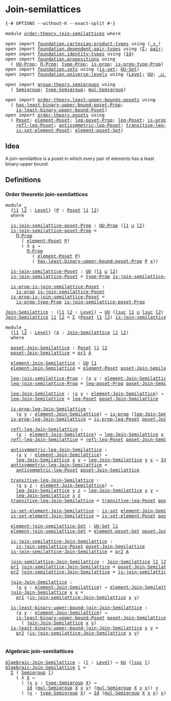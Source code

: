 # Join-semilattices

<pre class="Agda"><a id="30" class="Symbol">{-#</a> <a id="34" class="Keyword">OPTIONS</a> <a id="42" class="Pragma">--without-K</a> <a id="54" class="Pragma">--exact-split</a> <a id="68" class="Symbol">#-}</a>

<a id="73" class="Keyword">module</a> <a id="80" href="order-theory.join-semilattices.html" class="Module">order-theory.join-semilattices</a> <a id="111" class="Keyword">where</a>

<a id="118" class="Keyword">open</a> <a id="123" class="Keyword">import</a> <a id="130" href="foundation.cartesian-product-types.html" class="Module">foundation.cartesian-product-types</a> <a id="165" class="Keyword">using</a> <a id="171" class="Symbol">(</a><a id="172" href="foundation-core.cartesian-product-types.html#577" class="Function Operator">_×_</a><a id="175" class="Symbol">)</a>
<a id="177" class="Keyword">open</a> <a id="182" class="Keyword">import</a> <a id="189" href="foundation.dependent-pair-types.html" class="Module">foundation.dependent-pair-types</a> <a id="221" class="Keyword">using</a> <a id="227" class="Symbol">(</a><a id="228" href="foundation-core.dependent-pair-types.html#502" class="Record">Σ</a><a id="229" class="Symbol">;</a> <a id="231" href="foundation-core.dependent-pair-types.html#575" class="InductiveConstructor">pair</a><a id="235" class="Symbol">;</a> <a id="237" href="foundation-core.dependent-pair-types.html#592" class="Field">pr1</a><a id="240" class="Symbol">;</a> <a id="242" href="foundation-core.dependent-pair-types.html#604" class="Field">pr2</a><a id="245" class="Symbol">)</a>
<a id="247" class="Keyword">open</a> <a id="252" class="Keyword">import</a> <a id="259" href="foundation.identity-types.html" class="Module">foundation.identity-types</a> <a id="285" class="Keyword">using</a> <a id="291" class="Symbol">(</a><a id="292" href="foundation-core.identity-types.html#1754" class="Datatype">Id</a><a id="294" class="Symbol">)</a>
<a id="296" class="Keyword">open</a> <a id="301" class="Keyword">import</a> <a id="308" href="foundation.propositions.html" class="Module">foundation.propositions</a> <a id="332" class="Keyword">using</a>
  <a id="340" class="Symbol">(</a> <a id="342" href="foundation-core.propositions.html#1380" class="Function">UU-Prop</a><a id="349" class="Symbol">;</a> <a id="351" href="foundation-core.propositions.html#6683" class="Function">Π-Prop</a><a id="357" class="Symbol">;</a> <a id="359" href="foundation-core.propositions.html#1482" class="Function">type-Prop</a><a id="368" class="Symbol">;</a> <a id="370" href="foundation-core.propositions.html#1295" class="Function">is-prop</a><a id="377" class="Symbol">;</a> <a id="379" href="foundation-core.propositions.html#1549" class="Function">is-prop-type-Prop</a><a id="396" class="Symbol">)</a>
<a id="398" class="Keyword">open</a> <a id="403" class="Keyword">import</a> <a id="410" href="foundation.sets.html" class="Module">foundation.sets</a> <a id="426" class="Keyword">using</a> <a id="432" class="Symbol">(</a><a id="433" href="foundation-core.sets.html#1099" class="Function">is-set</a><a id="439" class="Symbol">;</a> <a id="441" href="foundation-core.sets.html#1177" class="Function">UU-Set</a><a id="447" class="Symbol">)</a>
<a id="449" class="Keyword">open</a> <a id="454" class="Keyword">import</a> <a id="461" href="foundation.universe-levels.html" class="Module">foundation.universe-levels</a> <a id="488" class="Keyword">using</a> <a id="494" class="Symbol">(</a><a id="495" href="Agda.Primitive.html#597" class="Postulate">Level</a><a id="500" class="Symbol">;</a> <a id="502" href="foundation-core.universe-levels.html#222" class="Primitive">UU</a><a id="504" class="Symbol">;</a> <a id="506" href="Agda.Primitive.html#810" class="Primitive Operator">_⊔_</a><a id="509" class="Symbol">;</a> <a id="511" href="Agda.Primitive.html#780" class="Primitive">lsuc</a><a id="515" class="Symbol">)</a>

<a id="518" class="Keyword">open</a> <a id="523" class="Keyword">import</a> <a id="530" href="group-theory.semigroups.html" class="Module">group-theory.semigroups</a> <a id="554" class="Keyword">using</a>
  <a id="562" class="Symbol">(</a> <a id="564" href="group-theory.semigroups.html#737" class="Function">Semigroup</a><a id="573" class="Symbol">;</a> <a id="575" href="group-theory.semigroups.html#933" class="Function">type-Semigroup</a><a id="589" class="Symbol">;</a> <a id="591" href="group-theory.semigroups.html#1215" class="Function">mul-Semigroup</a><a id="604" class="Symbol">)</a>

<a id="607" class="Keyword">open</a> <a id="612" class="Keyword">import</a> <a id="619" href="order-theory.least-upper-bounds-posets.html" class="Module">order-theory.least-upper-bounds-posets</a> <a id="658" class="Keyword">using</a>
  <a id="666" class="Symbol">(</a> <a id="668" href="order-theory.least-upper-bounds-posets.html#3317" class="Function">has-least-binary-upper-bound-poset-Prop</a><a id="707" class="Symbol">;</a>
    <a id="713" href="order-theory.least-upper-bounds-posets.html#2011" class="Function">is-least-binary-upper-bound-Poset</a><a id="746" class="Symbol">)</a>
<a id="748" class="Keyword">open</a> <a id="753" class="Keyword">import</a> <a id="760" href="order-theory.posets.html" class="Module">order-theory.posets</a> <a id="780" class="Keyword">using</a>
  <a id="788" class="Symbol">(</a> <a id="790" href="order-theory.posets.html#731" class="Function">Poset</a><a id="795" class="Symbol">;</a> <a id="797" href="order-theory.posets.html#1145" class="Function">element-Poset</a><a id="810" class="Symbol">;</a> <a id="812" href="order-theory.posets.html#1194" class="Function">leq-poset-Prop</a><a id="826" class="Symbol">;</a> <a id="828" href="order-theory.posets.html#1280" class="Function">leq-Poset</a><a id="837" class="Symbol">;</a> <a id="839" href="order-theory.posets.html#1375" class="Function">is-prop-leq-Poset</a><a id="856" class="Symbol">;</a>
    <a id="862" href="order-theory.posets.html#1511" class="Function">refl-leq-Poset</a><a id="876" class="Symbol">;</a> <a id="878" href="order-theory.posets.html#1983" class="Function">antisymmetric-leq-Poset</a><a id="901" class="Symbol">;</a> <a id="903" href="order-theory.posets.html#1610" class="Function">transitive-leq-Poset</a><a id="923" class="Symbol">;</a>
    <a id="929" href="order-theory.posets.html#2125" class="Function">is-set-element-Poset</a><a id="949" class="Symbol">;</a> <a id="951" href="order-theory.posets.html#2464" class="Function">element-poset-Set</a><a id="968" class="Symbol">)</a>
</pre>
## Idea

A join-semilattice is a poset in which every pair of elements has a least binary-upper bound.

## Definitions

### Order theoretic join-semilattices

<pre class="Agda"><a id="1142" class="Keyword">module</a> <a id="1149" href="order-theory.join-semilattices.html#1149" class="Module">_</a>
  <a id="1153" class="Symbol">{</a><a id="1154" href="order-theory.join-semilattices.html#1154" class="Bound">l1</a> <a id="1157" href="order-theory.join-semilattices.html#1157" class="Bound">l2</a> <a id="1160" class="Symbol">:</a> <a id="1162" href="Agda.Primitive.html#597" class="Postulate">Level</a><a id="1167" class="Symbol">}</a> <a id="1169" class="Symbol">(</a><a id="1170" href="order-theory.join-semilattices.html#1170" class="Bound">P</a> <a id="1172" class="Symbol">:</a> <a id="1174" href="order-theory.posets.html#731" class="Function">Poset</a> <a id="1180" href="order-theory.join-semilattices.html#1154" class="Bound">l1</a> <a id="1183" href="order-theory.join-semilattices.html#1157" class="Bound">l2</a><a id="1185" class="Symbol">)</a>
  <a id="1189" class="Keyword">where</a>

  <a id="1198" href="order-theory.join-semilattices.html#1198" class="Function">is-join-semilattice-poset-Prop</a> <a id="1229" class="Symbol">:</a> <a id="1231" href="foundation-core.propositions.html#1380" class="Function">UU-Prop</a> <a id="1239" class="Symbol">(</a><a id="1240" href="order-theory.join-semilattices.html#1154" class="Bound">l1</a> <a id="1243" href="Agda.Primitive.html#810" class="Primitive Operator">⊔</a> <a id="1245" href="order-theory.join-semilattices.html#1157" class="Bound">l2</a><a id="1247" class="Symbol">)</a>
  <a id="1251" href="order-theory.join-semilattices.html#1198" class="Function">is-join-semilattice-poset-Prop</a> <a id="1282" class="Symbol">=</a>
    <a id="1288" href="foundation-core.propositions.html#6683" class="Function">Π-Prop</a>
      <a id="1301" class="Symbol">(</a> <a id="1303" href="order-theory.posets.html#1145" class="Function">element-Poset</a> <a id="1317" href="order-theory.join-semilattices.html#1170" class="Bound">P</a><a id="1318" class="Symbol">)</a>
      <a id="1326" class="Symbol">(</a> <a id="1328" class="Symbol">λ</a> <a id="1330" href="order-theory.join-semilattices.html#1330" class="Bound">x</a> <a id="1332" class="Symbol">→</a>
        <a id="1342" href="foundation-core.propositions.html#6683" class="Function">Π-Prop</a>
          <a id="1359" class="Symbol">(</a> <a id="1361" href="order-theory.posets.html#1145" class="Function">element-Poset</a> <a id="1375" href="order-theory.join-semilattices.html#1170" class="Bound">P</a><a id="1376" class="Symbol">)</a>
          <a id="1388" class="Symbol">(</a> <a id="1390" href="order-theory.least-upper-bounds-posets.html#3317" class="Function">has-least-binary-upper-bound-poset-Prop</a> <a id="1430" href="order-theory.join-semilattices.html#1170" class="Bound">P</a> <a id="1432" href="order-theory.join-semilattices.html#1330" class="Bound">x</a><a id="1433" class="Symbol">))</a>

  <a id="1439" href="order-theory.join-semilattices.html#1439" class="Function">is-join-semilattice-Poset</a> <a id="1465" class="Symbol">:</a> <a id="1467" href="foundation-core.universe-levels.html#222" class="Primitive">UU</a> <a id="1470" class="Symbol">(</a><a id="1471" href="order-theory.join-semilattices.html#1154" class="Bound">l1</a> <a id="1474" href="Agda.Primitive.html#810" class="Primitive Operator">⊔</a> <a id="1476" href="order-theory.join-semilattices.html#1157" class="Bound">l2</a><a id="1478" class="Symbol">)</a>
  <a id="1482" href="order-theory.join-semilattices.html#1439" class="Function">is-join-semilattice-Poset</a> <a id="1508" class="Symbol">=</a> <a id="1510" href="foundation-core.propositions.html#1482" class="Function">type-Prop</a> <a id="1520" href="order-theory.join-semilattices.html#1198" class="Function">is-join-semilattice-poset-Prop</a>

  <a id="1554" href="order-theory.join-semilattices.html#1554" class="Function">is-prop-is-join-semilattice-Poset</a> <a id="1588" class="Symbol">:</a>
    <a id="1594" href="foundation-core.propositions.html#1295" class="Function">is-prop</a> <a id="1602" href="order-theory.join-semilattices.html#1439" class="Function">is-join-semilattice-Poset</a>
  <a id="1630" href="order-theory.join-semilattices.html#1554" class="Function">is-prop-is-join-semilattice-Poset</a> <a id="1664" class="Symbol">=</a>
    <a id="1670" href="foundation-core.propositions.html#1549" class="Function">is-prop-type-Prop</a> <a id="1688" href="order-theory.join-semilattices.html#1198" class="Function">is-join-semilattice-poset-Prop</a>

<a id="Join-Semilattice"></a><a id="1720" href="order-theory.join-semilattices.html#1720" class="Function">Join-Semilattice</a> <a id="1737" class="Symbol">:</a> <a id="1739" class="Symbol">(</a><a id="1740" href="order-theory.join-semilattices.html#1740" class="Bound">l1</a> <a id="1743" href="order-theory.join-semilattices.html#1743" class="Bound">l2</a> <a id="1746" class="Symbol">:</a> <a id="1748" href="Agda.Primitive.html#597" class="Postulate">Level</a><a id="1753" class="Symbol">)</a> <a id="1755" class="Symbol">→</a> <a id="1757" href="foundation-core.universe-levels.html#222" class="Primitive">UU</a> <a id="1760" class="Symbol">(</a><a id="1761" href="Agda.Primitive.html#780" class="Primitive">lsuc</a> <a id="1766" href="order-theory.join-semilattices.html#1740" class="Bound">l1</a> <a id="1769" href="Agda.Primitive.html#810" class="Primitive Operator">⊔</a> <a id="1771" href="Agda.Primitive.html#780" class="Primitive">lsuc</a> <a id="1776" href="order-theory.join-semilattices.html#1743" class="Bound">l2</a><a id="1778" class="Symbol">)</a>
<a id="1780" href="order-theory.join-semilattices.html#1720" class="Function">Join-Semilattice</a> <a id="1797" href="order-theory.join-semilattices.html#1797" class="Bound">l1</a> <a id="1800" href="order-theory.join-semilattices.html#1800" class="Bound">l2</a> <a id="1803" class="Symbol">=</a> <a id="1805" href="foundation-core.dependent-pair-types.html#502" class="Record">Σ</a> <a id="1807" class="Symbol">(</a><a id="1808" href="order-theory.posets.html#731" class="Function">Poset</a> <a id="1814" href="order-theory.join-semilattices.html#1797" class="Bound">l1</a> <a id="1817" href="order-theory.join-semilattices.html#1800" class="Bound">l2</a><a id="1819" class="Symbol">)</a> <a id="1821" href="order-theory.join-semilattices.html#1439" class="Function">is-join-semilattice-Poset</a>

<a id="1848" class="Keyword">module</a> <a id="1855" href="order-theory.join-semilattices.html#1855" class="Module">_</a>
  <a id="1859" class="Symbol">{</a><a id="1860" href="order-theory.join-semilattices.html#1860" class="Bound">l1</a> <a id="1863" href="order-theory.join-semilattices.html#1863" class="Bound">l2</a> <a id="1866" class="Symbol">:</a> <a id="1868" href="Agda.Primitive.html#597" class="Postulate">Level</a><a id="1873" class="Symbol">}</a> <a id="1875" class="Symbol">(</a><a id="1876" href="order-theory.join-semilattices.html#1876" class="Bound">A</a> <a id="1878" class="Symbol">:</a> <a id="1880" href="order-theory.join-semilattices.html#1720" class="Function">Join-Semilattice</a> <a id="1897" href="order-theory.join-semilattices.html#1860" class="Bound">l1</a> <a id="1900" href="order-theory.join-semilattices.html#1863" class="Bound">l2</a><a id="1902" class="Symbol">)</a>
  <a id="1906" class="Keyword">where</a>

  <a id="1915" href="order-theory.join-semilattices.html#1915" class="Function">poset-Join-Semilattice</a> <a id="1938" class="Symbol">:</a> <a id="1940" href="order-theory.posets.html#731" class="Function">Poset</a> <a id="1946" href="order-theory.join-semilattices.html#1860" class="Bound">l1</a> <a id="1949" href="order-theory.join-semilattices.html#1863" class="Bound">l2</a>
  <a id="1954" href="order-theory.join-semilattices.html#1915" class="Function">poset-Join-Semilattice</a> <a id="1977" class="Symbol">=</a> <a id="1979" href="foundation-core.dependent-pair-types.html#592" class="Field">pr1</a> <a id="1983" href="order-theory.join-semilattices.html#1876" class="Bound">A</a>

  <a id="1988" href="order-theory.join-semilattices.html#1988" class="Function">element-Join-Semilattice</a> <a id="2013" class="Symbol">:</a> <a id="2015" href="foundation-core.universe-levels.html#222" class="Primitive">UU</a> <a id="2018" href="order-theory.join-semilattices.html#1860" class="Bound">l1</a>
  <a id="2023" href="order-theory.join-semilattices.html#1988" class="Function">element-Join-Semilattice</a> <a id="2048" class="Symbol">=</a> <a id="2050" href="order-theory.posets.html#1145" class="Function">element-Poset</a> <a id="2064" href="order-theory.join-semilattices.html#1915" class="Function">poset-Join-Semilattice</a>

  <a id="2090" href="order-theory.join-semilattices.html#2090" class="Function">leq-join-semilattice-Prop</a> <a id="2116" class="Symbol">:</a> <a id="2118" class="Symbol">(</a><a id="2119" href="order-theory.join-semilattices.html#2119" class="Bound">x</a> <a id="2121" href="order-theory.join-semilattices.html#2121" class="Bound">y</a> <a id="2123" class="Symbol">:</a> <a id="2125" href="order-theory.join-semilattices.html#1988" class="Function">element-Join-Semilattice</a><a id="2149" class="Symbol">)</a> <a id="2151" class="Symbol">→</a> <a id="2153" href="foundation-core.propositions.html#1380" class="Function">UU-Prop</a> <a id="2161" href="order-theory.join-semilattices.html#1863" class="Bound">l2</a>
  <a id="2166" href="order-theory.join-semilattices.html#2090" class="Function">leq-join-semilattice-Prop</a> <a id="2192" class="Symbol">=</a> <a id="2194" href="order-theory.posets.html#1194" class="Function">leq-poset-Prop</a> <a id="2209" href="order-theory.join-semilattices.html#1915" class="Function">poset-Join-Semilattice</a>

  <a id="2235" href="order-theory.join-semilattices.html#2235" class="Function">leq-Join-Semilattice</a> <a id="2256" class="Symbol">:</a> <a id="2258" class="Symbol">(</a><a id="2259" href="order-theory.join-semilattices.html#2259" class="Bound">x</a> <a id="2261" href="order-theory.join-semilattices.html#2261" class="Bound">y</a> <a id="2263" class="Symbol">:</a> <a id="2265" href="order-theory.join-semilattices.html#1988" class="Function">element-Join-Semilattice</a><a id="2289" class="Symbol">)</a> <a id="2291" class="Symbol">→</a> <a id="2293" href="foundation-core.universe-levels.html#222" class="Primitive">UU</a> <a id="2296" href="order-theory.join-semilattices.html#1863" class="Bound">l2</a>
  <a id="2301" href="order-theory.join-semilattices.html#2235" class="Function">leq-Join-Semilattice</a> <a id="2322" class="Symbol">=</a> <a id="2324" href="order-theory.posets.html#1280" class="Function">leq-Poset</a> <a id="2334" href="order-theory.join-semilattices.html#1915" class="Function">poset-Join-Semilattice</a>

  <a id="2360" href="order-theory.join-semilattices.html#2360" class="Function">is-prop-leq-Join-Semilattice</a> <a id="2389" class="Symbol">:</a>
    <a id="2395" class="Symbol">(</a><a id="2396" href="order-theory.join-semilattices.html#2396" class="Bound">x</a> <a id="2398" href="order-theory.join-semilattices.html#2398" class="Bound">y</a> <a id="2400" class="Symbol">:</a> <a id="2402" href="order-theory.join-semilattices.html#1988" class="Function">element-Join-Semilattice</a><a id="2426" class="Symbol">)</a> <a id="2428" class="Symbol">→</a> <a id="2430" href="foundation-core.propositions.html#1295" class="Function">is-prop</a> <a id="2438" class="Symbol">(</a><a id="2439" href="order-theory.join-semilattices.html#2235" class="Function">leq-Join-Semilattice</a> <a id="2460" href="order-theory.join-semilattices.html#2396" class="Bound">x</a> <a id="2462" href="order-theory.join-semilattices.html#2398" class="Bound">y</a><a id="2463" class="Symbol">)</a>
  <a id="2467" href="order-theory.join-semilattices.html#2360" class="Function">is-prop-leq-Join-Semilattice</a> <a id="2496" class="Symbol">=</a> <a id="2498" href="order-theory.posets.html#1375" class="Function">is-prop-leq-Poset</a> <a id="2516" href="order-theory.join-semilattices.html#1915" class="Function">poset-Join-Semilattice</a>

  <a id="2542" href="order-theory.join-semilattices.html#2542" class="Function">refl-leq-Join-Semilattice</a> <a id="2568" class="Symbol">:</a>
    <a id="2574" class="Symbol">(</a><a id="2575" href="order-theory.join-semilattices.html#2575" class="Bound">x</a> <a id="2577" class="Symbol">:</a> <a id="2579" href="order-theory.join-semilattices.html#1988" class="Function">element-Join-Semilattice</a><a id="2603" class="Symbol">)</a> <a id="2605" class="Symbol">→</a> <a id="2607" href="order-theory.join-semilattices.html#2235" class="Function">leq-Join-Semilattice</a> <a id="2628" href="order-theory.join-semilattices.html#2575" class="Bound">x</a> <a id="2630" href="order-theory.join-semilattices.html#2575" class="Bound">x</a>
  <a id="2634" href="order-theory.join-semilattices.html#2542" class="Function">refl-leq-Join-Semilattice</a> <a id="2660" class="Symbol">=</a> <a id="2662" href="order-theory.posets.html#1511" class="Function">refl-leq-Poset</a> <a id="2677" href="order-theory.join-semilattices.html#1915" class="Function">poset-Join-Semilattice</a>

  <a id="2703" href="order-theory.join-semilattices.html#2703" class="Function">antisymmetric-leq-Join-Semilattice</a> <a id="2738" class="Symbol">:</a>
    <a id="2744" class="Symbol">(</a><a id="2745" href="order-theory.join-semilattices.html#2745" class="Bound">x</a> <a id="2747" href="order-theory.join-semilattices.html#2747" class="Bound">y</a> <a id="2749" class="Symbol">:</a> <a id="2751" href="order-theory.join-semilattices.html#1988" class="Function">element-Join-Semilattice</a><a id="2775" class="Symbol">)</a> <a id="2777" class="Symbol">→</a>
    <a id="2783" href="order-theory.join-semilattices.html#2235" class="Function">leq-Join-Semilattice</a> <a id="2804" href="order-theory.join-semilattices.html#2745" class="Bound">x</a> <a id="2806" href="order-theory.join-semilattices.html#2747" class="Bound">y</a> <a id="2808" class="Symbol">→</a> <a id="2810" href="order-theory.join-semilattices.html#2235" class="Function">leq-Join-Semilattice</a> <a id="2831" href="order-theory.join-semilattices.html#2747" class="Bound">y</a> <a id="2833" href="order-theory.join-semilattices.html#2745" class="Bound">x</a> <a id="2835" class="Symbol">→</a> <a id="2837" href="foundation-core.identity-types.html#1754" class="Datatype">Id</a> <a id="2840" href="order-theory.join-semilattices.html#2745" class="Bound">x</a> <a id="2842" href="order-theory.join-semilattices.html#2747" class="Bound">y</a>
  <a id="2846" href="order-theory.join-semilattices.html#2703" class="Function">antisymmetric-leq-Join-Semilattice</a> <a id="2881" class="Symbol">=</a>
    <a id="2887" href="order-theory.posets.html#1983" class="Function">antisymmetric-leq-Poset</a> <a id="2911" href="order-theory.join-semilattices.html#1915" class="Function">poset-Join-Semilattice</a>

  <a id="2937" href="order-theory.join-semilattices.html#2937" class="Function">transitive-leq-Join-Semilattice</a> <a id="2969" class="Symbol">:</a>
    <a id="2975" class="Symbol">(</a><a id="2976" href="order-theory.join-semilattices.html#2976" class="Bound">x</a> <a id="2978" href="order-theory.join-semilattices.html#2978" class="Bound">y</a> <a id="2980" href="order-theory.join-semilattices.html#2980" class="Bound">z</a> <a id="2982" class="Symbol">:</a> <a id="2984" href="order-theory.join-semilattices.html#1988" class="Function">element-Join-Semilattice</a><a id="3008" class="Symbol">)</a> <a id="3010" class="Symbol">→</a>
    <a id="3016" href="order-theory.join-semilattices.html#2235" class="Function">leq-Join-Semilattice</a> <a id="3037" href="order-theory.join-semilattices.html#2978" class="Bound">y</a> <a id="3039" href="order-theory.join-semilattices.html#2980" class="Bound">z</a> <a id="3041" class="Symbol">→</a> <a id="3043" href="order-theory.join-semilattices.html#2235" class="Function">leq-Join-Semilattice</a> <a id="3064" href="order-theory.join-semilattices.html#2976" class="Bound">x</a> <a id="3066" href="order-theory.join-semilattices.html#2978" class="Bound">y</a> <a id="3068" class="Symbol">→</a>
    <a id="3074" href="order-theory.join-semilattices.html#2235" class="Function">leq-Join-Semilattice</a> <a id="3095" href="order-theory.join-semilattices.html#2976" class="Bound">x</a> <a id="3097" href="order-theory.join-semilattices.html#2980" class="Bound">z</a>
  <a id="3101" href="order-theory.join-semilattices.html#2937" class="Function">transitive-leq-Join-Semilattice</a> <a id="3133" class="Symbol">=</a> <a id="3135" href="order-theory.posets.html#1610" class="Function">transitive-leq-Poset</a> <a id="3156" href="order-theory.join-semilattices.html#1915" class="Function">poset-Join-Semilattice</a>

  <a id="3182" href="order-theory.join-semilattices.html#3182" class="Function">is-set-element-Join-Semilattice</a> <a id="3214" class="Symbol">:</a> <a id="3216" href="foundation-core.sets.html#1099" class="Function">is-set</a> <a id="3223" href="order-theory.join-semilattices.html#1988" class="Function">element-Join-Semilattice</a>
  <a id="3250" href="order-theory.join-semilattices.html#3182" class="Function">is-set-element-Join-Semilattice</a> <a id="3282" class="Symbol">=</a> <a id="3284" href="order-theory.posets.html#2125" class="Function">is-set-element-Poset</a> <a id="3305" href="order-theory.join-semilattices.html#1915" class="Function">poset-Join-Semilattice</a>

  <a id="3331" href="order-theory.join-semilattices.html#3331" class="Function">element-join-semilattice-Set</a> <a id="3360" class="Symbol">:</a> <a id="3362" href="foundation-core.sets.html#1177" class="Function">UU-Set</a> <a id="3369" href="order-theory.join-semilattices.html#1860" class="Bound">l1</a>
  <a id="3374" href="order-theory.join-semilattices.html#3331" class="Function">element-join-semilattice-Set</a> <a id="3403" class="Symbol">=</a> <a id="3405" href="order-theory.posets.html#2464" class="Function">element-poset-Set</a> <a id="3423" href="order-theory.join-semilattices.html#1915" class="Function">poset-Join-Semilattice</a>

  <a id="3449" href="order-theory.join-semilattices.html#3449" class="Function">is-join-semilattice-Join-Semilattice</a> <a id="3486" class="Symbol">:</a>
    <a id="3492" href="order-theory.join-semilattices.html#1439" class="Function">is-join-semilattice-Poset</a> <a id="3518" href="order-theory.join-semilattices.html#1915" class="Function">poset-Join-Semilattice</a>
  <a id="3543" href="order-theory.join-semilattices.html#3449" class="Function">is-join-semilattice-Join-Semilattice</a> <a id="3580" class="Symbol">=</a> <a id="3582" href="foundation-core.dependent-pair-types.html#604" class="Field">pr2</a> <a id="3586" href="order-theory.join-semilattices.html#1876" class="Bound">A</a>

  <a id="3591" href="order-theory.join-semilattices.html#3591" class="Function">join-semilattice-Join-Semilattice</a> <a id="3625" class="Symbol">:</a> <a id="3627" href="order-theory.join-semilattices.html#1720" class="Function">Join-Semilattice</a> <a id="3644" href="order-theory.join-semilattices.html#1860" class="Bound">l1</a> <a id="3647" href="order-theory.join-semilattices.html#1863" class="Bound">l2</a>
  <a id="3652" href="foundation-core.dependent-pair-types.html#592" class="Field">pr1</a> <a id="3656" href="order-theory.join-semilattices.html#3591" class="Function">join-semilattice-Join-Semilattice</a> <a id="3690" class="Symbol">=</a> <a id="3692" href="order-theory.join-semilattices.html#1915" class="Function">poset-Join-Semilattice</a>
  <a id="3717" href="foundation-core.dependent-pair-types.html#604" class="Field">pr2</a> <a id="3721" href="order-theory.join-semilattices.html#3591" class="Function">join-semilattice-Join-Semilattice</a> <a id="3755" class="Symbol">=</a> <a id="3757" href="order-theory.join-semilattices.html#3449" class="Function">is-join-semilattice-Join-Semilattice</a>

  <a id="3797" href="order-theory.join-semilattices.html#3797" class="Function">join-Join-Semilattice</a> <a id="3819" class="Symbol">:</a>
    <a id="3825" class="Symbol">(</a><a id="3826" href="order-theory.join-semilattices.html#3826" class="Bound">x</a> <a id="3828" href="order-theory.join-semilattices.html#3828" class="Bound">y</a> <a id="3830" class="Symbol">:</a> <a id="3832" href="order-theory.join-semilattices.html#1988" class="Function">element-Join-Semilattice</a><a id="3856" class="Symbol">)</a> <a id="3858" class="Symbol">→</a> <a id="3860" href="order-theory.join-semilattices.html#1988" class="Function">element-Join-Semilattice</a>
  <a id="3887" href="order-theory.join-semilattices.html#3797" class="Function">join-Join-Semilattice</a> <a id="3909" href="order-theory.join-semilattices.html#3909" class="Bound">x</a> <a id="3911" href="order-theory.join-semilattices.html#3911" class="Bound">y</a> <a id="3913" class="Symbol">=</a>
    <a id="3919" href="foundation-core.dependent-pair-types.html#592" class="Field">pr1</a> <a id="3923" class="Symbol">(</a><a id="3924" href="order-theory.join-semilattices.html#3449" class="Function">is-join-semilattice-Join-Semilattice</a> <a id="3961" href="order-theory.join-semilattices.html#3909" class="Bound">x</a> <a id="3963" href="order-theory.join-semilattices.html#3911" class="Bound">y</a><a id="3964" class="Symbol">)</a>

  <a id="3969" href="order-theory.join-semilattices.html#3969" class="Function">is-least-binary-upper-bound-join-Join-Semilattice</a> <a id="4019" class="Symbol">:</a>
    <a id="4025" class="Symbol">(</a><a id="4026" href="order-theory.join-semilattices.html#4026" class="Bound">x</a> <a id="4028" href="order-theory.join-semilattices.html#4028" class="Bound">y</a> <a id="4030" class="Symbol">:</a> <a id="4032" href="order-theory.join-semilattices.html#1988" class="Function">element-Join-Semilattice</a><a id="4056" class="Symbol">)</a> <a id="4058" class="Symbol">→</a>
    <a id="4064" href="order-theory.least-upper-bounds-posets.html#2011" class="Function">is-least-binary-upper-bound-Poset</a> <a id="4098" href="order-theory.join-semilattices.html#1915" class="Function">poset-Join-Semilattice</a> <a id="4121" href="order-theory.join-semilattices.html#4026" class="Bound">x</a> <a id="4123" href="order-theory.join-semilattices.html#4028" class="Bound">y</a>
      <a id="4131" class="Symbol">(</a> <a id="4133" href="order-theory.join-semilattices.html#3797" class="Function">join-Join-Semilattice</a> <a id="4155" href="order-theory.join-semilattices.html#4026" class="Bound">x</a> <a id="4157" href="order-theory.join-semilattices.html#4028" class="Bound">y</a><a id="4158" class="Symbol">)</a>
  <a id="4162" href="order-theory.join-semilattices.html#3969" class="Function">is-least-binary-upper-bound-join-Join-Semilattice</a> <a id="4212" href="order-theory.join-semilattices.html#4212" class="Bound">x</a> <a id="4214" href="order-theory.join-semilattices.html#4214" class="Bound">y</a> <a id="4216" class="Symbol">=</a>
    <a id="4222" href="foundation-core.dependent-pair-types.html#604" class="Field">pr2</a> <a id="4226" class="Symbol">(</a><a id="4227" href="order-theory.join-semilattices.html#3449" class="Function">is-join-semilattice-Join-Semilattice</a> <a id="4264" href="order-theory.join-semilattices.html#4212" class="Bound">x</a> <a id="4266" href="order-theory.join-semilattices.html#4214" class="Bound">y</a><a id="4267" class="Symbol">)</a>

</pre>
### Algebraic join-semilattices

<pre class="Agda"><a id="Algebraic-Join-Semilattice"></a><a id="4316" href="order-theory.join-semilattices.html#4316" class="Function">Algebraic-Join-Semilattice</a> <a id="4343" class="Symbol">:</a> <a id="4345" class="Symbol">(</a><a id="4346" href="order-theory.join-semilattices.html#4346" class="Bound">l</a> <a id="4348" class="Symbol">:</a> <a id="4350" href="Agda.Primitive.html#597" class="Postulate">Level</a><a id="4355" class="Symbol">)</a> <a id="4357" class="Symbol">→</a> <a id="4359" href="foundation-core.universe-levels.html#222" class="Primitive">UU</a> <a id="4362" class="Symbol">(</a><a id="4363" href="Agda.Primitive.html#780" class="Primitive">lsuc</a> <a id="4368" href="order-theory.join-semilattices.html#4346" class="Bound">l</a><a id="4369" class="Symbol">)</a>
<a id="4371" href="order-theory.join-semilattices.html#4316" class="Function">Algebraic-Join-Semilattice</a> <a id="4398" href="order-theory.join-semilattices.html#4398" class="Bound">l</a> <a id="4400" class="Symbol">=</a>
  <a id="4404" href="foundation-core.dependent-pair-types.html#502" class="Record">Σ</a> <a id="4406" class="Symbol">(</a> <a id="4408" href="group-theory.semigroups.html#737" class="Function">Semigroup</a> <a id="4418" href="order-theory.join-semilattices.html#4398" class="Bound">l</a><a id="4419" class="Symbol">)</a>
    <a id="4425" class="Symbol">(</a> <a id="4427" class="Symbol">λ</a> <a id="4429" href="order-theory.join-semilattices.html#4429" class="Bound">X</a> <a id="4431" class="Symbol">→</a>
      <a id="4439" class="Symbol">(</a> <a id="4441" class="Symbol">(</a><a id="4442" href="order-theory.join-semilattices.html#4442" class="Bound">x</a> <a id="4444" href="order-theory.join-semilattices.html#4444" class="Bound">y</a> <a id="4446" class="Symbol">:</a> <a id="4448" href="group-theory.semigroups.html#933" class="Function">type-Semigroup</a> <a id="4463" href="order-theory.join-semilattices.html#4429" class="Bound">X</a><a id="4464" class="Symbol">)</a> <a id="4466" class="Symbol">→</a>
        <a id="4476" href="foundation-core.identity-types.html#1754" class="Datatype">Id</a> <a id="4479" class="Symbol">(</a><a id="4480" href="group-theory.semigroups.html#1215" class="Function">mul-Semigroup</a> <a id="4494" href="order-theory.join-semilattices.html#4429" class="Bound">X</a> <a id="4496" href="order-theory.join-semilattices.html#4442" class="Bound">x</a> <a id="4498" href="order-theory.join-semilattices.html#4444" class="Bound">y</a><a id="4499" class="Symbol">)</a> <a id="4501" class="Symbol">(</a><a id="4502" href="group-theory.semigroups.html#1215" class="Function">mul-Semigroup</a> <a id="4516" href="order-theory.join-semilattices.html#4429" class="Bound">X</a> <a id="4518" href="order-theory.join-semilattices.html#4444" class="Bound">y</a> <a id="4520" href="order-theory.join-semilattices.html#4442" class="Bound">x</a><a id="4521" class="Symbol">))</a> <a id="4524" href="foundation-core.cartesian-product-types.html#577" class="Function Operator">×</a>
      <a id="4532" class="Symbol">(</a> <a id="4534" class="Symbol">(</a><a id="4535" href="order-theory.join-semilattices.html#4535" class="Bound">x</a> <a id="4537" class="Symbol">:</a> <a id="4539" href="group-theory.semigroups.html#933" class="Function">type-Semigroup</a> <a id="4554" href="order-theory.join-semilattices.html#4429" class="Bound">X</a><a id="4555" class="Symbol">)</a> <a id="4557" class="Symbol">→</a> <a id="4559" href="foundation-core.identity-types.html#1754" class="Datatype">Id</a> <a id="4562" class="Symbol">(</a><a id="4563" href="group-theory.semigroups.html#1215" class="Function">mul-Semigroup</a> <a id="4577" href="order-theory.join-semilattices.html#4429" class="Bound">X</a> <a id="4579" href="order-theory.join-semilattices.html#4535" class="Bound">x</a> <a id="4581" href="order-theory.join-semilattices.html#4535" class="Bound">x</a><a id="4582" class="Symbol">)</a> <a id="4584" href="order-theory.join-semilattices.html#4535" class="Bound">x</a><a id="4585" class="Symbol">))</a>
</pre>